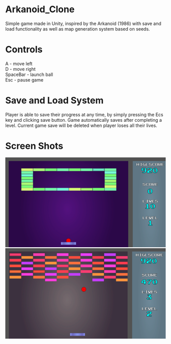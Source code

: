 # Arkanoid_Clone

Simple game made in Unity, inspired by the Arkanoid (1986) with save and load functionality as well as map generation system based on seeds.

# Controls
A - move left <br />
D - move right <br />
SpaceBar - launch ball <br />
Esc - pause game

# Save and Load System
Player is able to save their progress at any time, by simply pressing the Ecs key and clicking save button. Game automatically saves after completing a level. Current game save will be deleted when player loses all their lives.

# Screen Shots
![screen01](Arkanoid_Clone/Assets/ScreenShots/screenShot_01.png)
 <br />
 ![screen02](Arkanoid_Clone/Assets/ScreenShots/screenShot_02.png)
 
